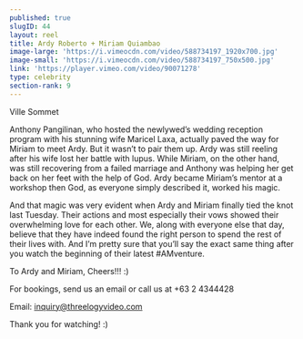 ```yaml
---
published: true
slugID: 44
layout: reel
title: Ardy Roberto + Miriam Quiambao
image-large: 'https://i.vimeocdn.com/video/588734197_1920x700.jpg'
image-small: 'https://i.vimeocdn.com/video/588734197_750x500.jpg'
link: 'https://player.vimeo.com/video/90071278'
type: celebrity
section-rank: 9
---
```

Ville Sommet

Anthony Pangilinan, who hosted the newlywed’s wedding reception program with his stunning wife Maricel Laxa, actually paved the way for Miriam to meet Ardy. But it wasn’t to pair them up. Ardy was still reeling after his wife lost her battle with lupus. While Miriam, on the other hand, was still recovering from a failed marriage and Anthony was helping her get back on her feet with the help of God. Ardy became Miriam’s mentor at a workshop then God, as everyone simply described it, worked his magic.

And that magic was very evident when Ardy and Miriam finally tied the knot last Tuesday. Their actions and most especially their vows showed their overwhelming love for each other. We, along with everyone else that day, believe that they have indeed found the right person to spend the rest of their lives with. And I’m pretty sure that you’ll say the exact same thing after you watch the beginning of their latest #AMventure.

To Ardy and Miriam, Cheers!!! :)

For bookings, send us an email or call us at +63 2 4344428

Email: inquiry@threelogyvideo.com

Thank you for watching! :)
